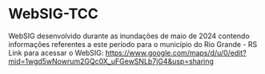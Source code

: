 # WebSIG-TCC
WebSIG desenvolvido durante as inundações de maio de 2024 contendo informações referentes a este período para o município do Rio Grande - RS
Link para acessar o WebSIG: https://www.google.com/maps/d/u/0/edit?mid=1wgd5wNowrum2GQc0X_uFGewSNLb7jG4&usp=sharing
